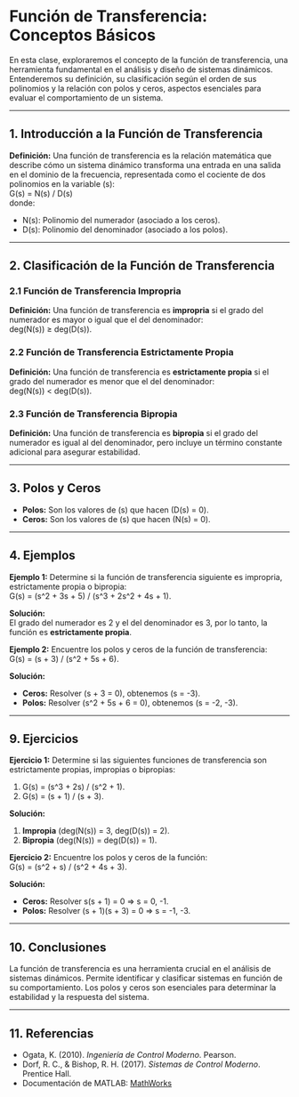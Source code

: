 # Función de Transferencia: Conceptos Básicos

En esta clase, exploraremos el concepto de la función de transferencia, una herramienta fundamental en el análisis y diseño de sistemas dinámicos. Entenderemos su definición, su clasificación según el orden de sus polinomios y la relación con polos y ceros, aspectos esenciales para evaluar el comportamiento de un sistema.

---

## 1. Introducción a la Función de Transferencia

**Definición:** Una función de transferencia es la relación matemática que describe cómo un sistema dinámico transforma una entrada en una salida en el dominio de la frecuencia, representada como el cociente de dos polinomios en la variable \(s\):  
G(s) = N(s) / D(s)  
donde:  
- N(s): Polinomio del numerador (asociado a los ceros).  
- D(s): Polinomio del denominador (asociado a los polos).

---

## 2. Clasificación de la Función de Transferencia

### 2.1 Función de Transferencia Impropria

**Definición:** Una función de transferencia es **impropria** si el grado del numerador es mayor o igual que el del denominador:  
deg(N(s)) ≥ deg(D(s)).

### 2.2 Función de Transferencia Estrictamente Propia

**Definición:** Una función de transferencia es **estrictamente propia** si el grado del numerador es menor que el del denominador:  
deg(N(s)) < deg(D(s)).

### 2.3 Función de Transferencia Bipropia

**Definición:** Una función de transferencia es **bipropia** si el grado del numerador es igual al del denominador, pero incluye un término constante adicional para asegurar estabilidad.

---

## 3. Polos y Ceros

- **Polos:** Son los valores de \(s\) que hacen \(D(s) = 0\).  
- **Ceros:** Son los valores de \(s\) que hacen \(N(s) = 0\).

---

## 4. Ejemplos

**Ejemplo 1:** Determine si la función de transferencia siguiente es impropria, estrictamente propia o bipropia:  
G(s) = (s^2 + 3s + 5) / (s^3 + 2s^2 + 4s + 1).  

**Solución:**  
El grado del numerador es 2 y el del denominador es 3, por lo tanto, la función es **estrictamente propia**.

**Ejemplo 2:** Encuentre los polos y ceros de la función de transferencia:  
G(s) = (s + 3) / (s^2 + 5s + 6).  

**Solución:**  
- **Ceros:** Resolver \(s + 3 = 0\), obtenemos \(s = -3\).  
- **Polos:** Resolver \(s^2 + 5s + 6 = 0\), obtenemos \(s = -2, -3\).

---

## 9. Ejercicios

**Ejercicio 1:** Determine si las siguientes funciones de transferencia son estrictamente propias, impropias o bipropias:  
1. G(s) = (s^3 + 2s) / (s^2 + 1).  
2. G(s) = (s + 1) / (s + 3).  

**Solución:**  
1. **Impropia** (deg(N(s)) = 3, deg(D(s)) = 2).  
2. **Bipropia** (deg(N(s)) = deg(D(s)) = 1).

**Ejercicio 2:** Encuentre los polos y ceros de la función:  
G(s) = (s^2 + s) / (s^2 + 4s + 3).  

**Solución:**  
- **Ceros:** Resolver s(s + 1) = 0 ⇒ s = 0, -1.  
- **Polos:** Resolver (s + 1)(s + 3) = 0 ⇒ s = -1, -3.

---

## 10. Conclusiones

La función de transferencia es una herramienta crucial en el análisis de sistemas dinámicos. Permite identificar y clasificar sistemas en función de su comportamiento. Los polos y ceros son esenciales para determinar la estabilidad y la respuesta del sistema.

---

## 11. Referencias

- Ogata, K. (2010). *Ingeniería de Control Moderno*. Pearson.  
- Dorf, R. C., & Bishop, R. H. (2017). *Sistemas de Control Moderno*. Prentice Hall.  
- Documentación de MATLAB: [MathWorks](https://www.mathworks.com/help/control/)
